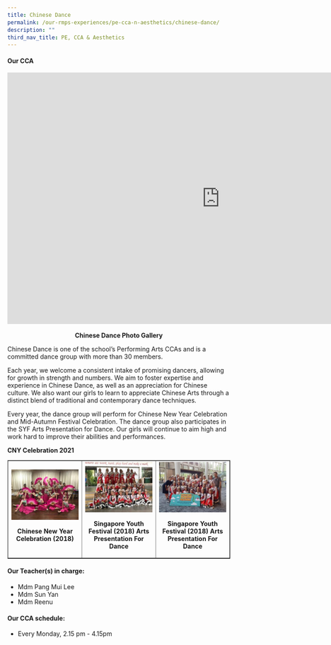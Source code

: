 ```yaml
---
title: Chinese Dance
permalink: /our-rmps-experiences/pe-cca-n-aesthetics/chinese-dance/
description: ""
third_nav_title: PE, CCA & Aesthetics
---
```

<h4><strong>Our CCA</strong></h4>
<iframe src="https://docs.google.com/presentation/d/e/2PACX-1vQtyHOmBGBxpNYDMITYiwI9FocXtnzPqzaxp_68h2FdWytf0co_qXOhRZsnesCarvlIfkg7ZmyTr8Wo/embed?start=false&amp;loop=false&amp;delayms=10000" frameborder="0" width="960" height="569" allowfullscreen="true"></iframe>
<p style="text-align: center;"><strong>Chinese Dance Photo Gallery</strong></p>
<p>Chinese Dance is one of the school’s Performing Arts CCAs and is a committed dance group with more than 30 members.</p>
<p>Each year, we welcome a consistent intake of promising dancers, allowing for growth in strength and numbers. We aim to foster expertise and experience in Chinese Dance, as well as an appreciation for Chinese culture. We also want our girls to learn to appreciate Chinese Arts through a distinct blend of traditional and contemporary dance techniques.</p>
<p>Every year, the dance group will perform for Chinese New Year Celebration and Mid-Autumn Festival Celebration. The dance group also participates in the SYF Arts Presentation for Dance. Our girls will continue to aim high and work hard to improve their abilities and performances.</p>
<p><strong>CNY Celebration 2021</strong></p>
<table style="border-collapse: collapse; width: 100%;" border="1">
<tbody>
<tr>
<td style="width: 33.3333%; text-align: center;">
<img src="/images/cd1.jpg">
<p><strong>Chinese New Year Celebration (2018)</strong></p>
</td>
<td style="width: 33.3333%; text-align: center;">
<img src="/images/cd2.jpg">
<p><strong>Singapore Youth Festival (2018) Arts Presentation For Dance</strong></p>
</td>
<td style="width: 33.3333%; text-align: center;">
<img src="/images/cd3.jpg">
<p><strong>Singapore Youth Festival (2018) Arts Presentation For Dance</strong></p>
</td>
</tr>
</tbody>
</table>
<h4><strong>Our Teacher(s) in charge:</strong></h4>
<ul>
<li>Mdm Pang Mui Lee</li>
<li>Mdm Sun Yan</li>
<li>Mdm Reenu</li>
</ul>
<h4><strong>Our CCA schedule:</strong></h4>
<ul>
<li>Every Monday, 2.15 pm - 4.15pm</li>
</ul>